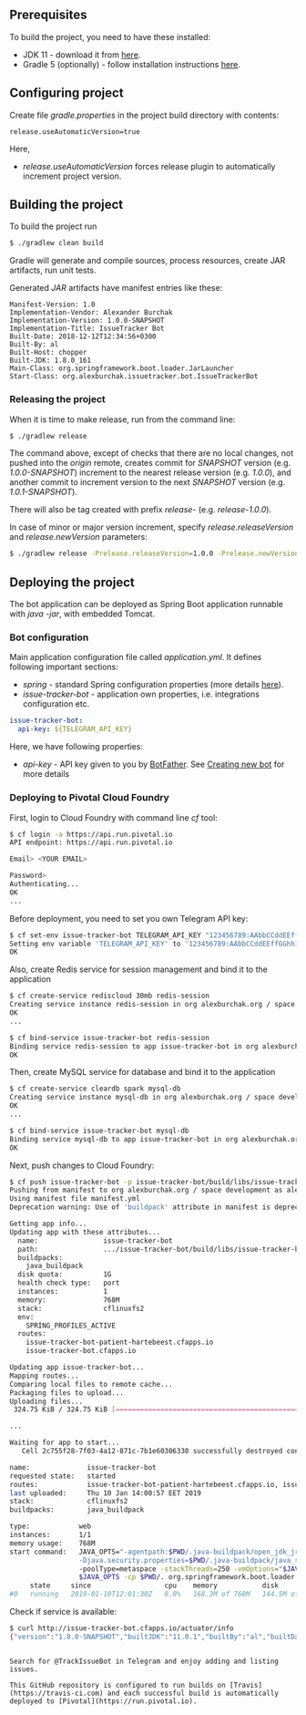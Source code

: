 
## Prerequisites

To build the project, you need to have these installed:

* JDK 11 - download it from [here](https://www.oracle.com/technetwork/java/javase/downloads/).
* Gradle 5 (optionally) - follow installation instructions [here](https://gradle.org/install/).

## Configuring project

Create file *gradle.properties* in the project build directory with contents:

```properties
release.useAutomaticVersion=true
```

Here,
* *release.useAutomaticVersion* forces release plugin to automatically increment project version. 

## Building the project

To build the project run

```sh
$ ./gradlew clean build
```

Gradle will generate and compile sources, process resources, create JAR artifacts, run unit tests.

Generated *JAR* artifacts have manifest entries like these:

    Manifest-Version: 1.0
    Implementation-Vendor: Alexander Burchak
    Implementation-Version: 1.0.0-SNAPSHOT
    Implementation-Title: IssueTracker Bot
    Built-Date: 2018-12-12T12:34:56+0300
    Built-By: al
    Built-Host: chopper
    Built-JDK: 1.8.0_161
    Main-Class: org.springframework.boot.loader.JarLauncher
    Start-Class: org.alexburchak.issuetracker.bot.IssueTrackerBot

### Releasing the project

When it is time to make release, run from the command line:

```sh
$ ./gradlew release
```

The command above, except of checks that there are no local changes, not pushed into the *origin* remote, creates commit for *SNAPSHOT* version (e.g. *1.0.0-SNAPSHOT*) increment to the nearest release version (e.g. *1.0.0*), and another commit to increment version to the next *SNAPSHOT* version (e.g. *1.0.1-SNAPSHOT*).

There will also be tag created with prefix *release-* (e.g. *release-1.0.0*).

In case of minor or major version increment, specify *release.releaseVersion* and *release.newVersion* parameters:

```sh
$ ./gradlew release -Prelease.releaseVersion=1.0.0 -Prelease.newVersion=1.1.0-SNAPSHOT
```

## Deploying the project

The bot application can be deployed as Spring Boot application runnable with *java -jar*, with embedded Tomcat.

### Bot configuration

Main application configuration file called *application.yml*. It defines following important sections:

* *spring* - standard Spring configuration properties (more details [here](https://docs.spring.io/spring-boot/docs/current/reference/html/common-application-properties.html)).
* *issue-tracker-bot* - application own properties, i.e. integrations configuration etc.

```yaml
issue-tracker-bot:
  api-key: ${TELEGRAM_API_KEY}
```

Here, we have following properties:
* *api-key* - API key given to you by [BotFather](https://telegram.me/BotFather). See [Creating new bot](https://core.telegram.org/bots#creating-a-new-bot) for more details 

### Deploying to Pivotal Cloud Foundry

First, login to Cloud Foundry with command line *cf* tool: 

```sh
$ cf login -a https://api.run.pivotal.io
API endpoint: https://api.run.pivotal.io

Email> <YOUR EMAIL>

Password> 
Authenticating...
OK
...
```

Before deployment, you need to set you own Telegram API key:

```sh
$ cf set-env issue-tracker-bot TELEGRAM_API_KEY "123456789:AAbbCCddEEffGGhhIIjjKKllMMnnOOppQQ="
Setting env variable 'TELEGRAM_API_KEY' to '123456789:AAbbCCddEEffGGhhIIjjKKllMMnnOOppQQ=' for app issue-tracker-bot in org alexburchak.org / space development as alexburchak@gmail.com...
OK
```

Also, create Redis service for session management and bind it to the application
```sh
$ cf create-service rediscloud 30mb redis-session
Creating service instance redis-session in org alexburchak.org / space development as alexburchak@gmail.com...
OK
...

$ cf bind-service issue-tracker-bot redis-session
Binding service redis-session to app issue-tracker-bot in org alexburchak.org / space development as alexburchak@gmail.com...
OK
```

Then, create MySQL service for database and bind it to the application
```sh
$ cf create-service cleardb spark mysql-db
Creating service instance mysql-db in org alexburchak.org / space development as alexburchak@gmail.com...
OK
...

$ cf bind-service issue-tracker-bot mysql-db
Binding service mysql-db to app issue-tracker-bot in org alexburchak.org / space development as alexburchak@gmail.com...
OK
``````

Next, push changes to Cloud Foundry:

```sh
$ cf push issue-tracker-bot -p issue-tracker-bot/build/libs/issue-tracker-bot-1.0.0-SNAPSHOT.jar
Pushing from manifest to org alexburchak.org / space development as alexburchak@gmail.com...
Using manifest file manifest.yml
Deprecation warning: Use of 'buildpack' attribute in manifest is deprecated in favor of 'buildpacks'. Please see http://docs.cloudfoundry.org/devguide/deploy-apps/manifest.html#deprecated for alternatives and other app manifest deprecations. This feature will be removed in the future.

Getting app info...
Updating app with these attributes...
  name:                issue-tracker-bot
  path:                .../issue-tracker-bot/build/libs/issue-tracker-bot.jar
  buildpacks:
    java_buildpack
  disk quota:          1G
  health check type:   port
  instances:           1
  memory:              768M
  stack:               cflinuxfs2
  env:
    SPRING_PROFILES_ACTIVE
  routes:
    issue-tracker-bot-patient-hartebeest.cfapps.io
    issue-tracker-bot.cfapps.io

Updating app issue-tracker-bot...
Mapping routes...
Comparing local files to remote cache...
Packaging files to upload...
Uploading files...
 324.75 KiB / 324.75 KiB [=========================================================================================================================================================================================================================================] 100.00% 1s

...

Waiting for app to start...
   Cell 2c755f28-7f03-4a12-871c-7b1e60306330 successfully destroyed container for instance ecd2b866-d3dc-4a8f-9a3f-1a3f4f279c74

name:              issue-tracker-bot
requested state:   started
routes:            issue-tracker-bot-patient-hartebeest.cfapps.io, issue-tracker-bot.cfapps.io
last uploaded:     Thu 10 Jan 14:00:57 EET 2019
stack:             cflinuxfs2
buildpacks:        java_buildpack

type:            web
instances:       1/1
memory usage:    768M
start command:   JAVA_OPTS="-agentpath:$PWD/.java-buildpack/open_jdk_jre/bin/jvmkill-1.16.0_RELEASE=printHeapHistogram=1 -Djava.io.tmpdir=$TMPDIR -Djava.ext.dirs=$PWD/.java-buildpack/container_security_provider:$PWD/.java-buildpack/open_jdk_jre/lib/ext
                 -Djava.security.properties=$PWD/.java-buildpack/java_security/java.security $JAVA_OPTS" && CALCULATED_MEMORY=$($PWD/.java-buildpack/open_jdk_jre/bin/java-buildpack-memory-calculator-3.13.0_RELEASE -totMemory=$MEMORY_LIMIT -loadedClasses=14884
                 -poolType=metaspace -stackThreads=250 -vmOptions="$JAVA_OPTS") && echo JVM Memory Configuration: $CALCULATED_MEMORY && JAVA_OPTS="$JAVA_OPTS $CALCULATED_MEMORY" && MALLOC_ARENA_MAX=2 SERVER_PORT=$PORT eval exec $PWD/.java-buildpack/open_jdk_jre/bin/java
                 $JAVA_OPTS -cp $PWD/. org.springframework.boot.loader.JarLauncher
     state     since                  cpu    memory           disk           details
#0   running   2019-01-10T12:01:30Z   0.0%   168.3M of 768M   144.5M of 1G   
```

Check if service is available:

```sh
$ curl http://issue-tracker-bot.cfapps.io/actuator/info
{"version":"1.0.0-SNAPSHOT","builtJDK":"11.0.1","builtBy":"al","builtDate":"2019-01-10T12:30:41+0200","builtHost":"pepper"}
```
```

Search for @TrackIssueBot in Telegram and enjoy adding and listing issues.

This GitHub repository is configured to run builds on [Travis](https://travis-ci.com) and each successful build is automatically deployed to [Pivotal](https://run.pivotal.io).
